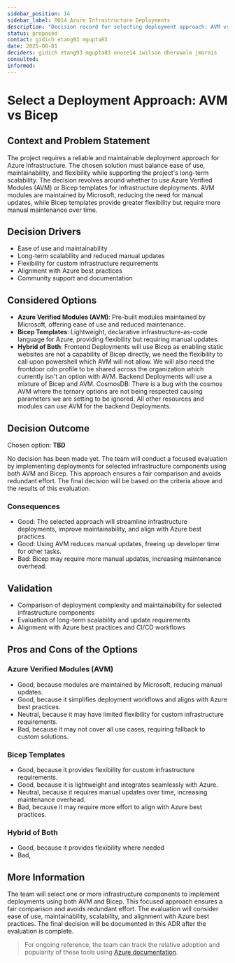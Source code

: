 ```yaml
---
sidebar_position: 14
sidebar_label: 0014 Azure Infrastructure Deployments
description: "Decision record for selecting deployment approach: AVM vs Bicep."
status: proposed
contact: gidich etang93 mgupta83
date: 2025-08-01
deciders: gidich etang93 mgupta83 nnoce14 iwilson dheruwala jmorais
consulted:
informed:
---
```


# Select a Deployment Approach: AVM vs Bicep

## Context and Problem Statement

The project requires a reliable and maintainable deployment approach for Azure infrastructure. The chosen solution must balance ease of use, maintainability, and flexibility while supporting the project's long-term scalability. The decision revolves around whether to use Azure Verified Modules (AVM) or Bicep templates for infrastructure deployments. AVM modules are maintained by Microsoft, reducing the need for manual updates, while Bicep templates provide greater flexibility but require more manual maintenance over time.

## Decision Drivers

- Ease of use and maintainability
- Long-term scalability and reduced manual updates
- Flexibility for custom infrastructure requirements
- Alignment with Azure best practices
- Community support and documentation

## Considered Options

- **Azure Verified Modules (AVM)**: Pre-built modules maintained by Microsoft, offering ease of use and reduced maintenance.
- **Bicep Templates**: Lightweight, declarative infrastructure-as-code language for Azure, providing flexibility but requiring manual updates.
- **Hybrid of Both**: Frontend Deployments will use Bicep as enabling static websites are not a capability of Bicep directly, we need the flexibility to call upon powershell which AVM will not allow. We will also need the frontdoor cdn profile to be shared across the organization which currently isn't an option with AVM.
Backend Deployments will use a mixture of Bicep and AVM. 
CosmosDB: There is a bug with the cosmos AVM where the ternary options are not being respected causing parameters we are setting to be ignored. All other resources and modules can use AVM for the backend Deployments.


## Decision Outcome

Chosen option: **TBD**

No decision has been made yet. The team will conduct a focused evaluation by implementing deployments for selected infrastructure components using both AVM and Bicep. This approach ensures a fair comparison and avoids redundant effort. The final decision will be based on the criteria above and the results of this evaluation.

### Consequences

- Good: The selected approach will streamline infrastructure deployments, improve maintainability, and align with Azure best practices.
- Good: Using AVM reduces manual updates, freeing up developer time for other tasks.
- Bad: Bicep may require more manual updates, increasing maintenance overhead.

## Validation

- Comparison of deployment complexity and maintainability for selected infrastructure components
- Evaluation of long-term scalability and update requirements
- Alignment with Azure best practices and CI/CD workflows

## Pros and Cons of the Options

### Azure Verified Modules (AVM)

- Good, because modules are maintained by Microsoft, reducing manual updates.
- Good, because it simplifies deployment workflows and aligns with Azure best practices.
- Neutral, because it may have limited flexibility for custom infrastructure requirements.
- Bad, because it may not cover all use cases, requiring fallback to custom solutions.

### Bicep Templates

- Good, because it provides flexibility for custom infrastructure requirements.
- Good, because it is lightweight and integrates seamlessly with Azure.
- Neutral, because it requires manual updates over time, increasing maintenance overhead.
- Bad, because it may require more effort to align with Azure best practices.

### Hybrid of Both

- Good, because it provides flexibility where needed
- Bad, 

## More Information

The team will select one or more infrastructure components to implement deployments using both AVM and Bicep. This focused approach ensures a fair comparison and avoids redundant effort. The evaluation will consider ease of use, maintainability, scalability, and alignment with Azure best practices. The final decision will be documented in this ADR after the evaluation is complete.

> For ongoing reference, the team can track the relative adoption and popularity of these tools using [Azure documentation](https://learn.microsoft.com/en-us/azure/).
